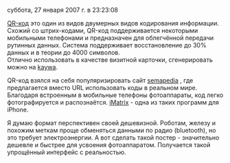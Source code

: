 суббота, 27 января 2007 г. в 23:23:08

[QR-код](http://en.wikipedia.org/wiki/QR_Code) это один из видов двумерных видов кодирования информации. Схожий со штрих-кодами, QR-код поддерживается некоторыми мобильными телефонами и предназначен для облегчённой передачи рутинных данных. Система поддерживает восстановление до 30% данных и в теории до 4000 символов.  
Отлично использовать в качестве визитной карточки, сгенерировать можно на [kaywa](http://qrcode.kaywa.com/).

QR-код взялся на себя популяризировать сайт [semapedia](http://www.semapedia.org/) , где предлагается вместо URL использовать коды в реальном мире. Благодаря встроенным в мобильные телефоны фотоаппараты, код легко фотографируется и распознаётся. [iMatrix](http://www.imatrix.lt/default.aspx?page=about) - одна из таких программ для iPhone.

Я думаю формат перспективен своей дешевизной. Роботам, железу и похожим меткам проще обменяться данными по радио (bluetooth), но это требует электроэнергии. А вот сделать такой постер - значительно дешевле и быстрее для усвоения фотоаппаратом. Получается такой упрощённый интерфейс с реальностью.